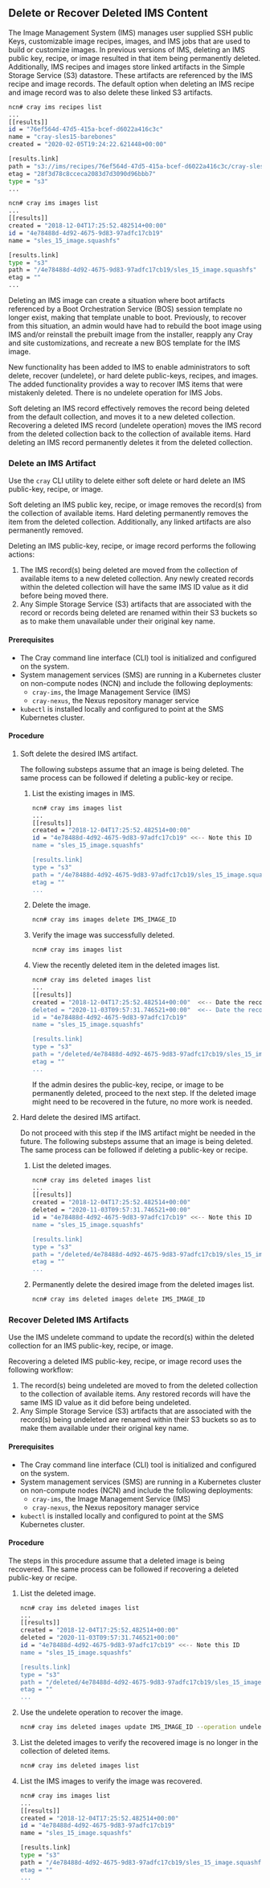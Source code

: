

## Delete or Recover Deleted IMS Content

The Image Management System \(IMS\) manages user supplied SSH public Keys, customizable image recipes, images, and IMS jobs that are used to build or customize images. In previous versions of IMS, deleting an IMS public key, recipe, or image resulted in that item being permanently deleted. Additionally, IMS recipes and images store linked artifacts in the Simple Storage Service \(S3\) datastore. These artifacts are referenced by the IMS recipe and image records. The default option when deleting an IMS recipe and image record was to also delete these linked S3 artifacts.

```bash
ncn# cray ims recipes list
...
[[results]]
id = "76ef564d-47d5-415a-bcef-d6022a416c3c"
name = "cray-sles15-barebones"
created = "2020-02-05T19:24:22.621448+00:00"

[results.link]
path = "s3://ims/recipes/76ef564d-47d5-415a-bcef-d6022a416c3c/cray-sles15-barebones.tgz"
etag = "28f3d78c8cceca2083d7d3090d96bbb7"
type = "s3"
...

ncn# cray ims images list
...
[[results]]
created = "2018-12-04T17:25:52.482514+00:00"
id = "4e78488d-4d92-4675-9d83-97adfc17cb19"
name = "sles_15_image.squashfs"

[results.link]
type = "s3"
path = "/4e78488d-4d92-4675-9d83-97adfc17cb19/sles_15_image.squashfs"
etag = ""
...
```

Deleting an IMS image can create a situation where boot artifacts referenced by a Boot Orchestration Service \(BOS\) session template no longer exist, making that template unable to boot. Previously, to recover from this situation, an admin would have had to rebuild the boot image using IMS and/or reinstall the prebuilt image from the installer, reapply any Cray and site customizations, and recreate a new BOS template for the IMS image.

New functionality has been added to IMS to enable administrators to soft delete, recover \(undelete\), or hard delete public-keys, recipes, and images. The added functionality provides a way to recover IMS items that were mistakenly deleted. There is no undelete operation for IMS Jobs.

Soft deleting an IMS record effectively removes the record being deleted from the default collection, and moves it to a new deleted collection. Recovering a deleted IMS record \(undelete operation\) moves the IMS record from the deleted collection back to the collection of available items. Hard deleting an IMS record permanently deletes it from the deleted collection.


### Delete an IMS Artifact

Use the `cray` CLI utility to delete either soft delete or hard delete an IMS public-key, recipe, or image.

Soft deleting an IMS public key, recipe, or image removes the record\(s\) from the collection of available items. Hard deleting permanently removes the item from the deleted collection. Additionally, any linked artifacts are also permanently removed.

Deleting an IMS public-key, recipe, or image record performs the following actions:

1.  The IMS record\(s\) being deleted are moved from the collection of available items to a new deleted collection. Any newly created records within the deleted collection will have the same IMS ID value as it did before being moved there.
2.  Any Simple Storage Service \(S3\) artifacts that are associated with the record or records being deleted are renamed within their S3 buckets so as to make them unavailable under their original key name.

#### Prerequisites

-   The Cray command line interface \(CLI\) tool is initialized and configured on the system.
-   System management services \(SMS\) are running in a Kubernetes cluster on non-compute nodes \(NCN\) and include the following deployments:
    -   `cray-ims`, the Image Management Service \(IMS\)
    -   `cray-nexus`, the Nexus repository manager service
-   `kubectl` is installed locally and configured to point at the SMS Kubernetes cluster.

#### Procedure

1.  Soft delete the desired IMS artifact.

    The following substeps assume that an image is being deleted. The same process can be followed if deleting a public-key or recipe.

    1.  List the existing images in IMS.

        ```bash
        ncn# cray ims images list
        ...
        [[results]]
        created = "2018-12-04T17:25:52.482514+00:00"
        id = "4e78488d-4d92-4675-9d83-97adfc17cb19" <<-- Note this ID
        name = "sles_15_image.squashfs"

        [results.link]
        type = "s3"
        path = "/4e78488d-4d92-4675-9d83-97adfc17cb19/sles_15_image.squashfs"
        etag = ""
        ...
        ```

    2.  Delete the image.

        ```bash
        ncn# cray ims images delete IMS_IMAGE_ID
        ```

    3.  Verify the image was successfully deleted.

        ```bash
        ncn# cray ims images list
        ```

    4.  View the recently deleted item in the deleted images list.

        ```bash
        ncn# cray ims deleted images list
        ...
        [[results]]
        created = "2018-12-04T17:25:52.482514+00:00"  <<-- Date the record was originally created
        deleted = "2020-11-03T09:57:31.746521+00:00"  <<-- Date the record was deleted
        id = "4e78488d-4d92-4675-9d83-97adfc17cb19"
        name = "sles_15_image.squashfs"

        [results.link]
        type = "s3"
        path = "/deleted/4e78488d-4d92-4675-9d83-97adfc17cb19/sles_15_image.squashfs" <<-- S3 path to linked artifact was renamed
        etag = ""
        ...
        ```

        If the admin desires the public-key, recipe, or image to be permanently deleted, proceed to the next step. If the deleted image might need to be recovered in the future, no more work is needed.

2.  Hard delete the desired IMS artifact.

    Do not proceed with this step if the IMS artifact might be needed in the future. The following substeps assume that an image is being deleted. The same process can be followed if deleting a public-key or recipe.

    1.  List the deleted images.

        ```bash
        ncn# cray ims deleted images list
        ...
        [[results]]
        created = "2018-12-04T17:25:52.482514+00:00"
        deleted = "2020-11-03T09:57:31.746521+00:00"
        id = "4e78488d-4d92-4675-9d83-97adfc17cb19" <<-- Note this ID
        name = "sles_15_image.squashfs"

        [results.link]
        type = "s3"
        path = "/deleted/4e78488d-4d92-4675-9d83-97adfc17cb19/sles_15_image.squashfs"
        etag = ""
        ...
        ```

    2.  Permanently delete the desired image from the deleted images list.

        ```bash
        ncn# cray ims deleted images delete IMS_IMAGE_ID
        ```


### Recover Deleted IMS Artifacts

Use the IMS undelete command to update the record\(s\) within the deleted collection for an IMS public-key, recipe, or image.

Recovering a deleted IMS public-key, recipe, or image record uses the following workflow:

1.  The record\(s\) being undeleted are moved to from the deleted collection to the collection of available items. Any restored records will have the same IMS ID value as it did before being undeleted.
2.  Any Simple Storage Service \(S3\) artifacts that are associated with the record\(s\) being undeleted are renamed within their S3 buckets so as to make them available under their original key name.

#### Prerequisites

-   The Cray command line interface \(CLI\) tool is initialized and configured on the system.
-   System management services \(SMS\) are running in a Kubernetes cluster on non-compute nodes \(NCN\) and include the following deployments:
    -   `cray-ims`, the Image Management Service \(IMS\)
    -   `cray-nexus`, the Nexus repository manager service
-   `kubectl` is installed locally and configured to point at the SMS Kubernetes cluster.

#### Procedure

The steps in this procedure assume that a deleted image is being recovered. The same process can be followed if recovering a deleted public-key or recipe.

1.  List the deleted image.

    ```bash
    ncn# cray ims deleted images list
    ...
    [[results]]
    created = "2018-12-04T17:25:52.482514+00:00"
    deleted = "2020-11-03T09:57:31.746521+00:00"
    id = "4e78488d-4d92-4675-9d83-97adfc17cb19" <<-- Note this ID
    name = "sles_15_image.squashfs"

    [results.link]
    type = "s3"
    path = "/deleted/4e78488d-4d92-4675-9d83-97adfc17cb19/sles_15_image.squashfs"
    etag = ""
    ...
    ```

2.  Use the undelete operation to recover the image.

    ```bash
    ncn# cray ims deleted images update IMS_IMAGE_ID --operation undelete
    ```

3.  List the deleted images to verify the recovered image is no longer in the collection of deleted items.

    ```bash
    ncn# cray ims deleted images list
    ```

4.  List the IMS images to verify the image was recovered.

    ```bash
    ncn# cray ims images list
    ...
    [[results]]
    created = "2018-12-04T17:25:52.482514+00:00"
    id = "4e78488d-4d92-4675-9d83-97adfc17cb19"
    name = "sles_15_image.squashfs"

    [results.link]
    type = "s3"
    path = "/4e78488d-4d92-4675-9d83-97adfc17cb19/sles_15_image.squashfs"  <<-- The restored artifact path
    etag = ""
    ...
    ```





